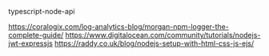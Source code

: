 typescript-node-api


https://coralogix.com/log-analytics-blog/morgan-npm-logger-the-complete-guide/
https://www.digitalocean.com/community/tutorials/nodejs-jwt-expressjs
https://raddy.co.uk/blog/nodejs-setup-with-html-css-js-ejs/